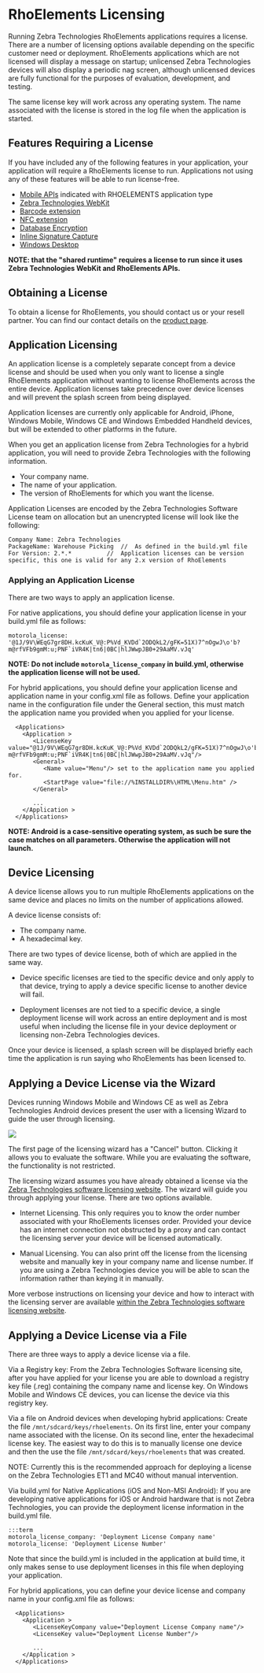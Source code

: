 # RhoElements Licensing

Running Zebra Technologies RhoElements applications requires a license. There are a number of licensing options available depending on the specific customer need or deployment. RhoElements applications which are not licensed will display a message on startup; unlicensed Zebra Technologies devices will also display a periodic nag screen, although unlicensed devices are fully functional for the purposes of evaluation, development, and testing.

The same license key will work across any operating system. The name associated with the license is stored in the log file when the application is started.

## Features Requiring a License

If you have included any of the following features in your application, your application will require a RhoElements license to run. Applications not using any of these features will be able to run license-free.

* [Mobile APIs](apicompatibility) indicated with <span class="label label-inverse">RHOELEMENTS</span> application type
* [Zebra Technologies WebKit](rhoelements2-native#enabling-motorola-webkit)
* [Barcode extension](../rhodesapi/barcode-api)
* [NFC extension](../rhodes/device-caps#nfc)
* [Database Encryption](../rhodes/rhom#database-encryption)
* [Inline Signature Capture](../rhodes/device-caps#signature-capture)
* [Windows Desktop](../rhodes/build#build-for-windows)

**NOTE: that the "shared runtime" requires a license to run since it uses Zebra Technologies WebKit and RhoElements APIs.**

## Obtaining a License

To obtain a license for RhoElements, you should contact us or your resell partner. You can find our contact details on the [product page](http://www.motorola.com/Business/US-EN/Business+Product+and+Services/Software+and+Applications/RhoMobile+Suite/RhoElements).

## Application Licensing

An application license is a completely separate concept from a device license and should be used when you only want to license a single RhoElements application without wanting to license RhoElements across the entire device.  Application licenses take precedence over device licenses and will prevent the splash screen from being displayed.

Application licenses are currently only applicable for Android, iPhone, Windows Mobile, Windows CE and Windows Embedded Handheld devices, but will be extended to other platforms in the future.

When you get an application license from Zebra Technologies for a hybrid application, you will need to provide Zebra Technologies with the following information.

* Your company name.
* The name of your application.
* The version of RhoElements for which you want the license.

Application Licenses are encoded by the Zebra Technologies Software License team on allocation but an unencrypted license will look like the following:

	Company Name: Zebra Technologies
	PackageName: Warehouse Picking	//  As defined in the build.yml file
	For Version: 2.*.*			//  Application licenses can be version specific, this one is valid for any 2.x version of RhoElements

### Applying an Application License

There are two ways to apply an application license.

For native applications, you should define your application license in your build.yml file as follows:

	motorola_license: '@1J/9V\WEqG7gr8DH.kcKuK_V@:P%Vd_KVDd`2ODQkL2/gFK=51X)7^nOgwJ\o'b?m@rfVFb9gmM:u;PNF`iVR4K|tn6|0BC|hlJWwpJB0+29AaMV.vJq'

**NOTE: Do not include `motorola_license_company` in build.yml, otherwise the application license will not be used.**

For hybrid applications, you should define your application license and application name in your config.xml file as follows. Define your application name in the configuration file under the General section, this must match the application name you provided when you applied for your license.

	  <Applications>
	    <Application >
	       <LicenseKey value="@1J/9V\WEqG7gr8DH.kcKuK_V@:P%Vd_KVDd`2ODQkL2/gFK=51X)7^nOgwJ\o'b?m@rfVFb9gmM:u;PNF`iVR4K|tn6|0BC|hlJWwpJB0+29AaMV.vJq"/>
           <General>
              <Name value="Menu"/> set to the application name you applied for.
              <StartPage value="file://%INSTALLDIR%\HTML\Menu.htm" />
           </General>

	       ...
	    </Application >
	  </Applications>

**NOTE: Android is a case-sensitive operating system, as such be sure the case matches on all parameters. Otherwise the application will not launch.**

## Device Licensing

A device license allows you to run multiple RhoElements applications on the same device and places no limits on the number of applications allowed. 

A device license consists of:

* The company name.
* A hexadecimal key.

There are two types of device license, both of which are applied in the same way.

* Device specific licenses are tied to the specific device and only apply to that device, trying to apply a device specific license to another device will fail.

* Deployment licenses are not tied to a specific device, a single deployment license will work across an entire deployment and is most useful when including the license file in your device deployment or licensing non-Zebra Technologies devices.

Once your device is licensed, a splash screen will be displayed briefly each time the application is run saying who RhoElements has been licensed to.

## Applying a Device License via the Wizard

Devices running Windows Mobile and Windows CE as well as Zebra Technologies Android devices present the user with a licensing Wizard to guide the user through licensing.

<img src="https://s3.amazonaws.com/docs.tau-technologies.com/imagesrhoelements/rhoe-license.png">

The first page of the licensing wizard has a "Cancel" button. Clicking it allows you to evaluate the software. While you are evaluating the software, the functionality is not restricted.

The licensing wizard assumes you have already obtained a license via the [Zebra Technologies software licensing website](https://softwarelicensing.motorolasolutions.com). The wizard will guide you through applying your license. There are two options available.

* Internet Licensing.  This only requires you to know the order number associated with your RhoElements licenses order.  Provided your device has an internet connection not obstructed by a proxy and can contact the licensing server your device will be licensed automatically.

* Manual Licensing.  You can also print off the license from the licensing website and manually key in your company name and license number. If you are using a Zebra Technologies device you will be able to scan the information rather than keying it in manually.

More verbose instructions on licensing your device and how to interact with the licensing server are available [within the Zebra Technologies software licensing website](https://softwarelicensing.motorolasolutions.com/documentation/index.html#licensingRuntime).

## Applying a Device License via a File

There are three ways to apply a device license via a file.

Via a Registry key: From the Zebra Technologies Software licensing site, after you have applied for your license you are able to download a registry key file (.reg) containing the company name and license key.  On Windows Mobile and Windows CE devices, you can license the device via this registry key.

Via a file on Android devices when developing hybrid applications: Create the file `/mnt/sdcard/keys/rhoelements`. On its first line, enter your company name associated with the license. On its second line, enter the hexadecimal license key. The easiest way to do this is to manually license one device and then the use the file `/mnt/sdcard/keys/rhoelements` that was created.

NOTE: Currently this is the recommended approach for deploying a license on the Zebra Technologies ET1 and MC40 without manual intervention.

Via build.yml for Native Applications (iOS and Non-MSI Android): If you are developing native applications for iOS or Android hardware that is not Zebra Technologies, you can provide the deployment license information in the build.yml file.

	:::term
	motorola_license_company: 'Deployment License Company name'
	motorola_license: 'Deployment License Number'

Note that since the build.yml is included in the application at build time, it only makes sense to use deployment licenses in this file when deploying your application. 

For hybrid applications, you can define your device license and company name in your config.xml file as follows:

	  <Applications>
	    <Application > 
	       <LicenseKeyCompany value="Deployment License Company name"/>
	       <LicenseKey value="Deployment License Number"/>

	       ...
	    </Application > 
	  </Applications>

